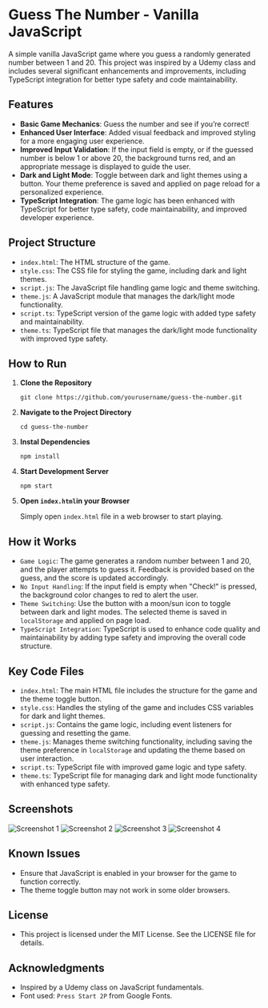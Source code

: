# Guess The Number - Vanilla JavaScript

A simple vanilla JavaScript game where you guess a randomly generated number between 1 and 20. This project was inspired by a Udemy class and includes several significant enhancements and improvements, including TypeScript integration for better type safety and code maintainability.

## Features

- **Basic Game Mechanics**: Guess the number and see if you’re correct!
- **Enhanced User Interface**: Added visual feedback and improved styling for a more engaging user experience.
- **Improved Input Validation**: If the input field is empty, or if the guessed number is below 1 or above 20, the background turns red, and an appropriate message is displayed to guide the user.
- **Dark and Light Mode**: Toggle between dark and light themes using a button. Your theme preference is saved and applied on page reload for a personalized experience.
- **TypeScript Integration**: The game logic has been enhanced with TypeScript for better type safety, code maintainability, and improved developer experience.

## Project Structure

- `index.html`: The HTML structure of the game.
- `style.css`: The CSS file for styling the game, including dark and light themes.
- `script.js`: The JavaScript file handling game logic and theme switching.
- `theme.js`: A JavaScript module that manages the dark/light mode functionality.
- `script.ts`: TypeScript version of the game logic with added type safety and maintainability.
- `theme.ts`: TypeScript file that manages the dark/light mode functionality with improved type safety. 

## How to Run

1. **Clone the Repository**
   
   ```git clone https://github.com/yourusername/guess-the-number.git```
2. **Navigate to the Project Directory**
   
   ```cd guess-the-number```
   
3. **Instal Dependencies** 
   
   ```npm install```
4. **Start Development Server**
   
   ```npm start```
5. **Open `index.html`in your Browser**
    
   Simply open `index.html` file in a web browser to start playing.
   
## How it Works

- `Game Logic`: The game generates a random number between 1 and 20, and the player attempts to guess it. Feedback is provided based on the guess, and the score is updated accordingly.
- `No Input Handling`: If the input field is empty when "Check!" is pressed, the background color changes to red to alert the user.
- `Theme Switching`: Use the button with a moon/sun icon to toggle between dark and light modes. The selected theme is saved in `localStorage` and applied on page load.
- `TypeScript Integration`: TypeScript is used to enhance code quality and maintainability by adding type safety and improving the overall code structure.

## Key Code Files

- `index.html`: The main HTML file includes the structure for the game and the theme toggle button.
- `style.css`: Handles the styling of the game and includes CSS variables for dark and light themes.
- `script.js`: Contains the game logic, including event listeners for guessing and resetting the game.
- `theme.js`: Manages theme switching functionality, including saving the theme preference in `localStorage` and updating the theme based on user interaction.
- `script.ts`: TypeScript file with improved game logic and type safety.
- `theme.ts`: TypeScript file for managing dark and light mode functionality with enhanced type safety. 

## Screenshots

![Screenshot 1](images/Shot1.png)
![Screenshot 2](images/Shot2.png)
![Screenshot 3](images/Shot3.png)
![Screenshot 4](images/Shot4.png)

## Known Issues

- Ensure that JavaScript is enabled in your browser for the game to function correctly.
- The theme toggle button may not work in some older browsers.

## License

- This project is licensed under the MIT License. See the LICENSE file for details.

## Acknowledgments

- Inspired by a Udemy class on JavaScript fundamentals.
- Font used: `Press Start 2P` from Google Fonts.



